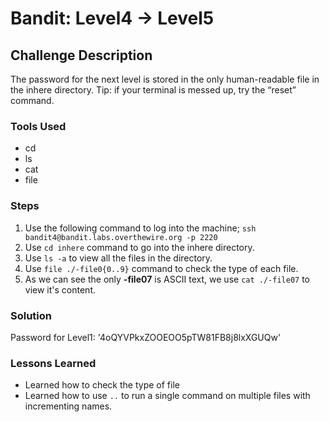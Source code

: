 # Bandit: Level4 -> Level5

## Challenge Description

The password for the next level is stored in the only human-readable file in the inhere directory. Tip: if your terminal is messed up, try the “reset” command.

### Tools Used

- cd
- ls
- cat
- file

### Steps

1. Use the following command to log into the machine;
   `ssh bandit4@bandit.labs.overthewire.org -p 2220`
2. Use `cd inhere` command to go into the inhere directory.
3. Use `ls -a` to view all the files in the directory.
4. Use `file ./-file0{0..9}` command to check the type of each file.
5. As we can see the only **-file07** is ASCII text, we use `cat ./-file07` to view it's content.

### Solution

Password for Level1: '4oQYVPkxZOOEOO5pTW81FB8j8lxXGUQw'

### Lessons Learned

- Learned how to check the type of file
- Learned how to use `..` to run a single command on multiple files with incrementing names.
